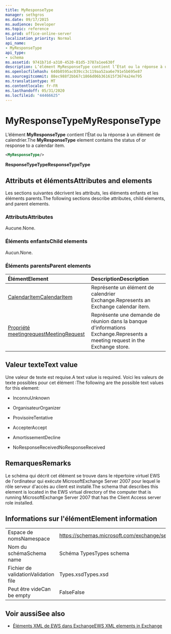 ```yaml
---
title: MyResponseType
manager: sethgros
ms.date: 09/17/2015
ms.audience: Developer
ms.topic: reference
ms.prod: office-online-server
localization_priority: Normal
api_name:
- MyResponseType
api_type:
- schema
ms.assetid: 9741b71d-a310-4520-81d5-3787a1ee630f
description: L’élément MyResponseType contient l’État ou la réponse à un élément de calendrier.
ms.openlocfilehash: 640b0595ac039cc3c119aa52aa6e791e5b695e87
ms.sourcegitcommit: 88ec988f2bb67c1866d06b361615f3674a24e795
ms.translationtype: MT
ms.contentlocale: fr-FR
ms.lasthandoff: 05/31/2020
ms.locfileid: "44466625"
---
```

# <a name="myresponsetype"></a><span data-ttu-id="850d8-103">MyResponseType</span><span class="sxs-lookup"><span data-stu-id="850d8-103">MyResponseType</span></span>

<span data-ttu-id="850d8-104">L’élément **MyResponseType** contient l’État ou la réponse à un élément de calendrier.</span><span class="sxs-lookup"><span data-stu-id="850d8-104">The **MyResponseType** element contains the status of or response to a calendar item.</span></span> 
  
```xml
<MyResponseType/>
```

 <span data-ttu-id="850d8-105">**ResponseTypeType**</span><span class="sxs-lookup"><span data-stu-id="850d8-105">**ResponseTypeType**</span></span>
## <a name="attributes-and-elements"></a><span data-ttu-id="850d8-106">Attributs et éléments</span><span class="sxs-lookup"><span data-stu-id="850d8-106">Attributes and elements</span></span>

<span data-ttu-id="850d8-107">Les sections suivantes décrivent les attributs, les éléments enfants et les éléments parents.</span><span class="sxs-lookup"><span data-stu-id="850d8-107">The following sections describe attributes, child elements, and parent elements.</span></span>
  
### <a name="attributes"></a><span data-ttu-id="850d8-108">Attributs</span><span class="sxs-lookup"><span data-stu-id="850d8-108">Attributes</span></span>

<span data-ttu-id="850d8-109">Aucune.</span><span class="sxs-lookup"><span data-stu-id="850d8-109">None.</span></span>
  
### <a name="child-elements"></a><span data-ttu-id="850d8-110">Éléments enfants</span><span class="sxs-lookup"><span data-stu-id="850d8-110">Child elements</span></span>

<span data-ttu-id="850d8-111">Aucun.</span><span class="sxs-lookup"><span data-stu-id="850d8-111">None.</span></span>
  
### <a name="parent-elements"></a><span data-ttu-id="850d8-112">Éléments parents</span><span class="sxs-lookup"><span data-stu-id="850d8-112">Parent elements</span></span>

|<span data-ttu-id="850d8-113">**Élément**</span><span class="sxs-lookup"><span data-stu-id="850d8-113">**Element**</span></span>|<span data-ttu-id="850d8-114">**Description**</span><span class="sxs-lookup"><span data-stu-id="850d8-114">**Description**</span></span>|
|:-----|:-----|
|[<span data-ttu-id="850d8-115">CalendarItem</span><span class="sxs-lookup"><span data-stu-id="850d8-115">CalendarItem</span></span>](calendaritem.md) <br/> |<span data-ttu-id="850d8-116">Représente un élément de calendrier Exchange.</span><span class="sxs-lookup"><span data-stu-id="850d8-116">Represents an Exchange calendar item.</span></span>  <br/> |
|[<span data-ttu-id="850d8-117">Propriété meetingrequest</span><span class="sxs-lookup"><span data-stu-id="850d8-117">MeetingRequest</span></span>](meetingrequest.md) <br/> |<span data-ttu-id="850d8-118">Représente une demande de réunion dans la banque d'informations Exchange.</span><span class="sxs-lookup"><span data-stu-id="850d8-118">Represents a meeting request in the Exchange store.</span></span>  <br/> |
   
## <a name="text-value"></a><span data-ttu-id="850d8-119">Valeur texte</span><span class="sxs-lookup"><span data-stu-id="850d8-119">Text value</span></span>

<span data-ttu-id="850d8-120">Une valeur de texte est requise.</span><span class="sxs-lookup"><span data-stu-id="850d8-120">A text value is required.</span></span> <span data-ttu-id="850d8-121">Voici les valeurs de texte possibles pour cet élément :</span><span class="sxs-lookup"><span data-stu-id="850d8-121">The following are the possible text values for this element:</span></span>
  
- <span data-ttu-id="850d8-122">Inconnu</span><span class="sxs-lookup"><span data-stu-id="850d8-122">Unknown</span></span>
    
- <span data-ttu-id="850d8-123">Organisateur</span><span class="sxs-lookup"><span data-stu-id="850d8-123">Organizer</span></span>
    
- <span data-ttu-id="850d8-124">Provisoire</span><span class="sxs-lookup"><span data-stu-id="850d8-124">Tentative</span></span>
    
- <span data-ttu-id="850d8-125">Accepter</span><span class="sxs-lookup"><span data-stu-id="850d8-125">Accept</span></span>
    
- <span data-ttu-id="850d8-126">Amortissement</span><span class="sxs-lookup"><span data-stu-id="850d8-126">Decline</span></span>
    
- <span data-ttu-id="850d8-127">NoResponseReceived</span><span class="sxs-lookup"><span data-stu-id="850d8-127">NoResponseReceived</span></span>
    
## <a name="remarks"></a><span data-ttu-id="850d8-128">Remarques</span><span class="sxs-lookup"><span data-stu-id="850d8-128">Remarks</span></span>

<span data-ttu-id="850d8-129">Le schéma qui décrit cet élément se trouve dans le répertoire virtuel EWS de l'ordinateur qui exécute MicrosoftExchange Server 2007 pour lequel le rôle serveur d'accès au client est installé.</span><span class="sxs-lookup"><span data-stu-id="850d8-129">The schema that describes this element is located in the EWS virtual directory of the computer that is running MicrosoftExchange Server 2007 that has the Client Access server role installed.</span></span>
  
## <a name="element-information"></a><span data-ttu-id="850d8-130">Informations sur l'élément</span><span class="sxs-lookup"><span data-stu-id="850d8-130">Element information</span></span>

|||
|:-----|:-----|
|<span data-ttu-id="850d8-131">Espace de noms</span><span class="sxs-lookup"><span data-stu-id="850d8-131">Namespace</span></span>  <br/> |https://schemas.microsoft.com/exchange/services/2006/types  <br/> |
|<span data-ttu-id="850d8-132">Nom du schéma</span><span class="sxs-lookup"><span data-stu-id="850d8-132">Schema name</span></span>  <br/> |<span data-ttu-id="850d8-133">Schéma Types</span><span class="sxs-lookup"><span data-stu-id="850d8-133">Types schema</span></span>  <br/> |
|<span data-ttu-id="850d8-134">Fichier de validation</span><span class="sxs-lookup"><span data-stu-id="850d8-134">Validation file</span></span>  <br/> |<span data-ttu-id="850d8-135">Types.xsd</span><span class="sxs-lookup"><span data-stu-id="850d8-135">Types.xsd</span></span>  <br/> |
|<span data-ttu-id="850d8-136">Peut être vide</span><span class="sxs-lookup"><span data-stu-id="850d8-136">Can be empty</span></span>  <br/> |<span data-ttu-id="850d8-137">False</span><span class="sxs-lookup"><span data-stu-id="850d8-137">False</span></span>  <br/> |
   
## <a name="see-also"></a><span data-ttu-id="850d8-138">Voir aussi</span><span class="sxs-lookup"><span data-stu-id="850d8-138">See also</span></span>



- [<span data-ttu-id="850d8-139">Éléments XML de EWS dans Exchange</span><span class="sxs-lookup"><span data-stu-id="850d8-139">EWS XML elements in Exchange</span></span>](ews-xml-elements-in-exchange.md)

